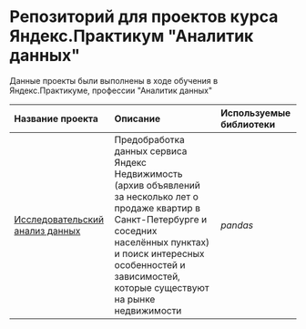 # Репозиторий для проектов курса Яндекс.Практикум "Аналитик данных"

Данные проекты были выполнены в ходе обучения в Яндекс.Практикуме, профессии "Аналитик данных"

| Название проекта | Описание | Используемые библиотеки | 
| :---------------------- | :---------------------- | :---------------------- |
| [Исследовательский анализ данных](exploratory_data_analysis_project) | Предобработка данных сервиса Яндекс Недвижимость (архив объявлений за несколько лет о продаже квартир в Санкт-Петербурге и соседних населённых пунктах) и поиск интересных особенностей и зависимостей, которые существуют на рынке недвижимости| *pandas* |
